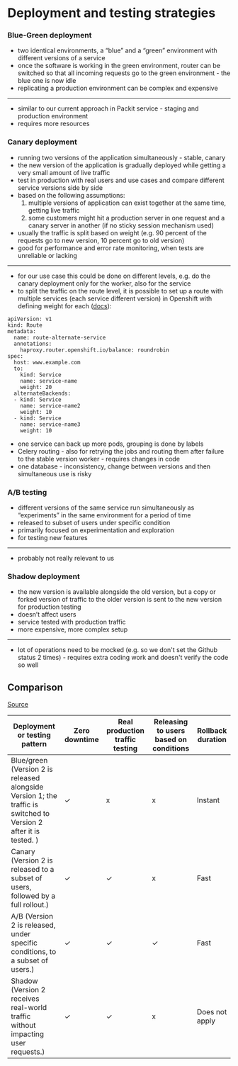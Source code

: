 # Deployment and testing strategies

### Blue-Green deployment

- two identical environments, a “blue” and a “green” environment with different versions
  of a service
- once the software is working in the green environment, router can be switched so that all incoming requests go to the
  green environment - the blue one is now idle
- replicating a production environment can be complex and expensive

---

- similar to our current approach in Packit service - staging and production environment
- requires more resources

### Canary deployment

- running two versions of the application simultaneously - stable, canary
- the new version of the application is gradually deployed while getting a very small amount of live traffic
- test in production with real users and use cases and compare different service versions side by side
- based on the following assumptions:
  1. multiple versions of application can exist together at the same time, getting live traffic
  2. some customers might hit a production server in one request and a canary server in another
     (if no sticky session mechanism used)
- usually the traffic is split based on weight (e.g. 90 percent of the requests go to new version, 10 percent go to old version)
- good for performance and error rate monitoring, when tests are unreliable or lacking

---

- for our use case this could be done on different levels, e.g. do the canary deployment only for the worker,
  also for the service
- to split the traffic on the route level, it is possible to set up a route with multiple services (each service
  different version) in Openshift with defining weight for each ([docs](https://docs.openshift.com/container-platform/3.11/architecture/networking/routes.html#alternateBackends)):

```
apiVersion: v1
kind: Route
metadata:
  name: route-alternate-service
  annotations:
    haproxy.router.openshift.io/balance: roundrobin
spec:
  host: www.example.com
  to:
    kind: Service
    name: service-name
    weight: 20
  alternateBackends:
  - kind: Service
    name: service-name2
    weight: 10
  - kind: Service
    name: service-name3
    weight: 10
```

- one service can back up more pods, grouping is done by labels
- Celery routing - also for retrying the jobs and routing them after failure to the stable version worker - requires
  changes in code
- one database - inconsistency, change between versions and then simultaneous use is risky

### A/B testing

- different versions of the same service run simultaneously as “experiments” in the same environment for a period of time
- released to subset of users under specific condition
- primarily focused on experimentation and exploration
- for testing new features

---

- probably not really relevant to us

### Shadow deployment

- the new version is available alongside the old version, but a copy or forked version of traffic to the
  older version is sent to the new version for production testing
- doesn’t affect users
- service tested with production traffic
- more expensive, more complex setup

---

- lot of operations need to be mocked (e.g. so we don't set the Github status 2 times) - requires extra
  coding work and doesn't verify the code so well

## Comparison

[Source](https://cloud.google.com/architecture/application-deployment-and-testing-strategies)

| Deployment or testing pattern                                                                                     | Zero downtime | Real production traffic testing | Releasing to users based on conditions | Rollback duration |
| ----------------------------------------------------------------------------------------------------------------- | ------------- | ------------------------------- | -------------------------------------- | ----------------- |
| Blue/green (Version 2 is released alongside Version 1; the traffic is switched to Version 2 after it is tested. ) | ✓             | x                               | x                                      | Instant           |
| Canary (Version 2 is released to a subset of users, followed by a full rollout.)                                  | ✓             | ✓                               | x                                      | Fast              |
| A/B (Version 2 is released, under specific conditions, to a subset of users.)                                     | ✓             | ✓                               | ✓                                      | Fast              |
| Shadow (Version 2 receives real-world traffic without impacting user requests.)                                   | ✓             | ✓                               | x                                      | Does not apply    |
